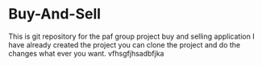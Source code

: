 # Buy-And-Sell
This is git repository for the paf group project buy and selling application
I have already created the project you can clone the project and do the changes what ever you want.
vfhsgfjhsadbfjka
